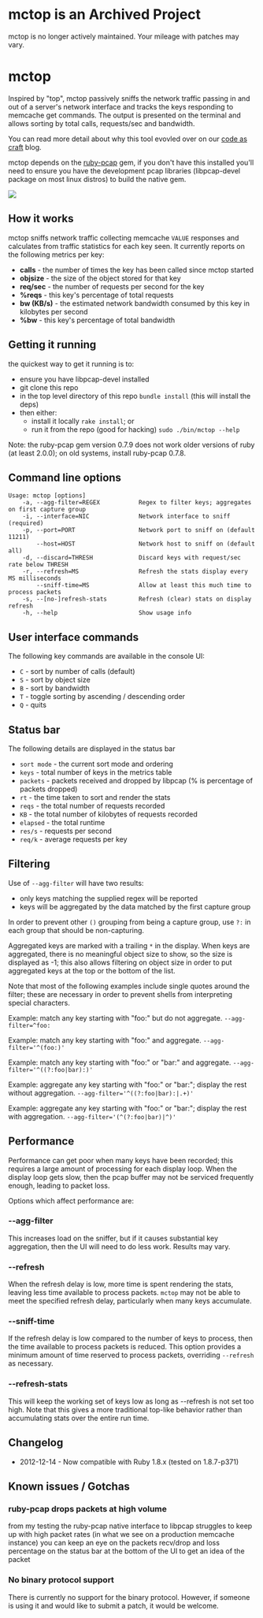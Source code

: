 # mctop is an Archived Project

mctop is no longer actively maintained. Your mileage with patches may vary.

# mctop

Inspired by "top", mctop passively sniffs the network traffic passing in and out of a
server's network interface and tracks the keys responding to memcache get commands. The output
is presented on the terminal and allows sorting by total calls, requests/sec and
bandwidth.

You can read more detail about why this tool evovled over on our
[code as craft](http://codeascraft.etsy.com/2012/12/13/mctop-a-tool-for-analyzing-memcache-get-traffic) blog.

mctop depends on the [ruby-pcap](https://rubygems.org/gems/ruby-pcap) gem, if you don't have
this installed you'll need to ensure you have the development pcap libraries (libpcap-devel
package on most linux distros) to build the native gem.

![](http://etsycodeascraft.files.wordpress.com/2012/12/mctop.jpg)

## How it works

mctop sniffs network traffic collecting memcache `VALUE` responses and calculates from
traffic statistics for each key seen.  It currently reports on the following metrics per key:

* **calls** - the number of times the key has been called since mctop started
* **objsize** - the size of the object stored for that key
* **req/sec** - the number of requests per second for the key
* **%reqs** - this key's percentage of total requests
* **bw (KB/s)** - the estimated network bandwidth consumed by this key in kilobytes per second
* **%bw** - this key's percentage of total bandwidth

## Getting it running

the quickest way to get it running is to:

* ensure you have libpcap-devel installed
* git clone this repo
* in the top level directory of this repo `bundle install` (this will install the deps)
* then either:
    * install it locally `rake install`; or
    * run it from the repo (good for hacking) `sudo ./bin/mctop --help`

Note: the ruby-pcap gem version 0.7.9 does not work older versions of ruby (at
least 2.0.0); on old systems, install ruby-pcap 0.7.8.

## Command line options

    Usage: mctop [options]
        -a, --agg-filter=REGEX           Regex to filter keys; aggregates on first capture group
        -i, --interface=NIC              Network interface to sniff (required)
        -p, --port=PORT                  Network port to sniff on (default 11211)
            --host=HOST                  Network host to sniff on (default all)
        -d, --discard=THRESH             Discard keys with request/sec rate below THRESH
        -r, --refresh=MS                 Refresh the stats display every MS milliseconds
            --sniff-time=MS              Allow at least this much time to process packets
        -s, --[no-]refresh-stats         Refresh (clear) stats on display refresh
        -h, --help                       Show usage info

## User interface commands

The following key commands are available in the console UI:

* `C` - sort by number of calls (default)
* `S` - sort by object size
* `B` - sort by bandwidth
* `T` - toggle sorting by ascending / descending order
* `Q` - quits

## Status bar

The following details are displayed in the status bar

* `sort mode` - the current sort mode and ordering
* `keys` - total number of keys in the metrics table
* `packets` - packets received and dropped by libpcap (% is percentage of packets dropped)
* `rt` - the time taken to sort and render the stats
* `reqs` - the total number of requests recorded
* `KB` - the total number of kilobytes of requests recorded
* `elapsed` - the total runtime
* `res/s` - requests per second
* `req/k` - average requests per key

## Filtering

Use of `--agg-filter` will have two results:
* only keys matching the supplied regex will be reported
* keys will be aggregated by the data matched by the first capture group

In order to prevent other `()` grouping from being a capture group, use `?:` in
each group that should be non-capturing.

Aggregated keys are marked with a trailing `*` in the display. When keys are
aggregated, there is no meaningful object size to show, so the size is
displayed as -1; this also allows filtering on object size in order to put
aggregated keys at the top or the bottom of the list.

Note that most of the following examples include single quotes around the filter;
these are necessary in order to prevent shells from interpreting special
characters.

Example: match any key starting with "foo:" but do not aggregate.
`--agg-filter=^foo:`

Example: match any key starting with "foo:" and aggregate.
`--agg-filter='^(foo:)'`

Example: match any key starting with "foo:" or "bar:" and aggregate.
`--agg-filter='^((?:foo|bar):)'`

Example: aggregate any key starting with "foo:" or "bar:"; display the rest
without aggregation.
`--agg-filter='^((?:foo|bar):|.+)'`

Example: aggregate any key starting with "foo:" or "bar:"; display the rest
with aggregation.
`--agg-filter='(^(?:foo|bar)|^)'`

## Performance

Performance can get poor when many keys have been recorded; this requires a
large amount of processing for each display loop. When the display loop gets
slow, then the pcap buffer may not be serviced frequently enough, leading to
packet loss.

Options which affect performance are:

### --agg-filter

This increases load on the sniffer, but if it causes substantial key
aggregation, then the UI will need to do less work. Results may vary.

### --refresh

When the refresh delay is low, more time is spent rendering the stats, leaving
less time available to process packets. `mctop` may not be able to meet the
specified refresh delay, particularly when many keys accumulate.

### --sniff-time

If the refresh delay is low compared to the number of keys to process, then the
time available to process packets is reduced. This option provides a minimum
amount of time reserved to process packets, overriding `--refresh` as
necessary.

### --refresh-stats

This will keep the working set of keys low as long as --refresh is not set too
high. Note that this gives a more traditional top-like behavior rather than
accumulating stats over the entire run time.

## Changelog

* 2012-12-14 - Now compatible with Ruby 1.8.x (tested on 1.8.7-p371)

## Known issues / Gotchas

### ruby-pcap drops packets at high volume
from my testing the ruby-pcap native interface to libpcap struggles to keep up with high packet rates (in what we see on a production memcache instance) you can keep an eye on the packets recv/drop and loss percentage on the status bar at the bottom of the UI to get an idea of the packet

### No binary protocol support
There is currently no support for the binary protocol. However, if someone is using it and would like to submit a patch, it would be welcome.

